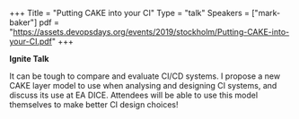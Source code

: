 +++
Title = "Putting CAKE into your CI"
Type = "talk"
Speakers = ["mark-baker"]
pdf = "https://assets.devopsdays.org/events/2019/stockholm/Putting-CAKE-into-your-CI.pdf"
+++

**Ignite Talk**

It can be tough to compare and evaluate CI/CD systems. I propose a new CAKE layer model to use when analysing and designing CI systems, and discuss its use at EA DICE. Attendees will be able to use this model themselves to make better CI design choices!
